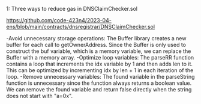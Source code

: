 1: Three ways to reduce gas in DNSClaimChecker.sol

https://github.com/code-423n4/2023-04-ens/blob/main/contracts/dnsregistrar/DNSClaimChecker.sol

-Avoid unnecessary storage operations: The Buffer library creates a new buffer for each call to getOwnerAddress. Since the Buffer is only used to construct the buf variable, which is a memory variable, we can replace the Buffer with a memory array.
-Optimize loop variables: The parseRR function contains a loop that increments the idx variable by 1 and then adds len to it. This can be optimized by incrementing idx by len + 1 in each iteration of the loop.
-Remove unnecessary variables: The found variable in the parseString function is unnecessary since the function always returns a boolean value. We can remove the found variable and return false directly when the string does not start with "a=0x".